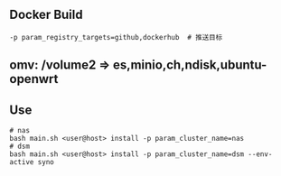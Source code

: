 ## Docker Build
```shell
-p param_registry_targets=github,dockerhub  # 推送目标
```

## omv: /volume2 => es,minio,ch,ndisk,ubuntu-openwrt

## Use
```shell
# nas
bash main.sh <user@host> install -p param_cluster_name=nas
# dsm
bash main.sh <user@host> install -p param_cluster_name=dsm --env-active syno
```